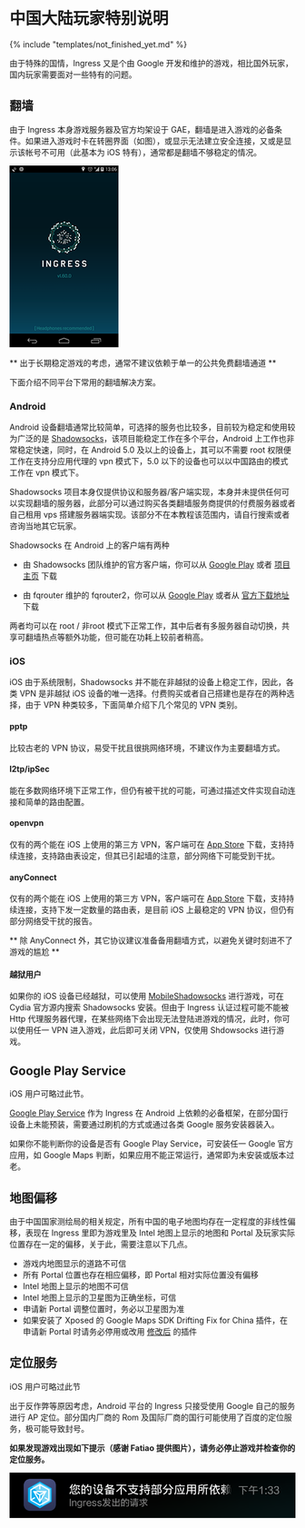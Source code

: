 # 中国大陆玩家特别说明

{% include "templates/not_finished_yet.md" %}

由于特殊的国情，Ingress 又是个由 Google 开发和维护的游戏，相比国外玩家，国内玩家需要面对一些特有的问题。

## 翻墙

由于 Ingress 本身游戏服务器及官方均架设于 GAE，翻墙是进入游戏的必备条件。如果进入游戏时卡在转圈界面（如图），或显示无法建立安全连接，又或是显示该帐号不可用（此基本为 iOS 特有），通常都是翻墙不够稳定的情况。

![Loading Screenshot](images/loading.png)


** 出于长期稳定游戏的考虑，通常不建议依赖于单一的公共免费翻墙通道 **

下面介绍不同平台下常用的翻墙解决方案。

### Android

Android 设备翻墙通常比较简单，可选择的服务也比较多，目前较为稳定和使用较为广泛的是  [Shadowsocks](https://github.com/shadowsocks/shadowsocks)，该项目能稳定工作在多个平台，Android 上工作也非常稳定快速，同时，在 Android 5.0 及以上的设备上，其可以不需要 root 权限便工作在支持分应用代理的 vpn 模式下，5.0 以下的设备也可以以中国路由的模式工作在 vpn 模式下。

Shadowsocks 项目本身仅提供协议和服务器/客户端实现，本身并未提供任何可以实现翻墙的服务器，此部分可以通过购买各类翻墙服务商提供的付费服务器或者自己租用 vps 搭建服务器端实现。该部分不在本教程该范围内，请自行搜索或者咨询当地其它玩家。

Shadowsocks 在 Android 上的客户端有两种

* 由 Shadowsocks 团队维护的官方客户端，你可以从 [Google Play](https://play.google.com/store/apps/details?id=com.github.shadowsocks) 或者 [项目主页](https://github.com/shadowsocks/shadowsocks-android) 下载

* 由 fqrouter 维护的 fqrouter2，你可以从 [Google Play](https://play.google.com/store/apps/details?id=fq.router2) 或者从 [官方下载地址]( https://s3-ap-southeast-1.amazonaws.com/fqrouter/fqrouter-latest.html) 下载

两者均可以在 root / 非root 模式下正常工作，其中后者有多服务器自动切换，共享可翻墙热点等额外功能，但可能在功耗上较前者稍高。

### iOS

iOS 由于系统限制，Shadowsocks 并不能在非越狱的设备上稳定工作，因此，各类 VPN 是非越狱 iOS 设备的唯一选择。付费购买或者自己搭建也是存在的两种选择，由于 VPN 种类较多，下面简单介绍下几个常见的 VPN 类别。

#### pptp

比较古老的 VPN 协议，易受干扰且很挑网络环境，不建议作为主要翻墙方式。

#### l2tp/ipSec

能在多数网络环境下正常工作，但仍有被干扰的可能，可通过描述文件实现自动连接和简单的路由配置。

#### openvpn

仅有的两个能在 iOS 上使用的第三方 VPN，客户端可在 [App Store](https://itunes.apple.com/us/app/openvpn-connect/id590379981?mt=8) 下载，支持持续连接，支持路由表设定，但其已引起墙的注意，部分网络下可能受到干扰。

#### anyConnect

仅有的两个能在 iOS 上使用的第三方 VPN，客户端可在 [App Store](https://itunes.apple.com/us/app/cisco-anyconnect/id392790924?mt=8) 下载，支持持续连接，支持下发一定数量的路由表，是目前 iOS 上最稳定的 VPN 协议，但仍有部分网络受干扰的报告。

** 除 AnyConnect 外，其它协议建议准备备用翻墙方式，以避免关键时刻进不了游戏的尴尬 **

#### 越狱用户

如果你的 iOS 设备已经越狱，可以使用 [MobileShadowsocks](https://github.com/linusyang/MobileShadowSocks) 进行游戏，可在 Cydia 官方源内搜索 Shadowsocks 安装。但由于 Ingress 认证过程可能不能被 Http 代理服务器代理，在某些网络下会出现无法登陆进游戏的情况，此时，你可以使用任一 VPN 进入游戏，此后即可关闭 VPN，仅使用 Shdowsocks 进行游戏。

## Google Play Service

iOS 用户可略过此节。

[Google Play Service](https://play.google.com/store/apps/details?id=com.google.android.gms) 作为 Ingress 在 Android 上依赖的必备框架，在部分国行设备上未能预装，需要通过刷机的方式或通过各类 Google 服务安装器装入。

如果你不能判断你的设备是否有 Google Play Service，可安装任一 Google 官方应用，如 Google Maps 判断，如果应用不能正常运行，通常即为未安装或版本过老。

## 地图偏移

由于中国国家测绘局的相关规定，所有中国的电子地图均存在一定程度的非线性偏移，表现在 Ingress 里即为游戏里及 Intel 地图上显示的地图和 Portal 及玩家实际位置存在一定的偏移，关于此，需要注意以下几点。

* 游戏内地图显示的道路不可信
* 所有 Portal 位置也存在相应偏移，即 Portal 相对实际位置没有偏移
* Intel 地图上显示的地图不可信
* Intel 地图上显示的卫星图为正确坐标，可信
* 申请新 Portal 调整位置时，务必以卫星图为准
* 如果安装了 Xposed 的 Google Maps SDK Drifting Fix for China 插件，在申请新 Portal 时请务必停用或改用 [修改后](https://docs.google.com/file/d/0BxNnvIFWQpP2aWdCTkdqUXdnekk/edit) 的插件


## 定位服务

iOS 用户可略过此节

出于反作弊等原因考虑，Android 平台的 Ingress 只接受使用 Google 自己的服务进行 AP 定位。部分国内厂商的 Rom 及国际厂商的国行可能使用了百度的定位服务，极可能导致封号。

**如果发现游戏出现如下提示（感谢 Fatiao 提供图片），请务必停止游戏并检查你的定位服务。**

![Incorrect Location Service](images/incorrect_location_service.png)





